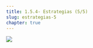 ```yaml
---
title: 1.5.4- Estrategias (5/5)
slug: estrategias-5
chapter: true
---
```


![](/images/qap/what-do-we-do/22.png)
